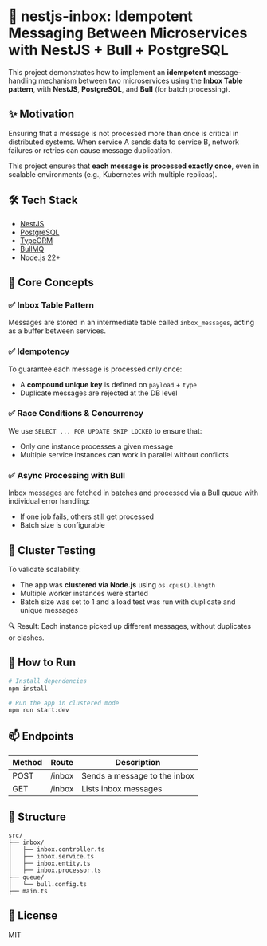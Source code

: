 # 📨 nestjs-inbox: Idempotent Messaging Between Microservices with NestJS + Bull + PostgreSQL

This project demonstrates how to implement an **idempotent** message-handling mechanism between two microservices using the **Inbox Table pattern**, with **NestJS**, **PostgreSQL**, and **Bull** (for batch processing).

## ✨ Motivation

Ensuring that a message is not processed more than once is critical in distributed systems. When service A sends data to service B, network failures or retries can cause message duplication.

This project ensures that **each message is processed exactly once**, even in scalable environments (e.g., Kubernetes with multiple replicas).

## 🛠️ Tech Stack

- [NestJS](https://nestjs.com/)
- [PostgreSQL](https://www.postgresql.org/)
- [TypeORM](https://typeorm.io/)
- [BullMQ](https://docs.bullmq.io/)
- Node.js 22+

## 📌 Core Concepts

### ✅ Inbox Table Pattern

Messages are stored in an intermediate table called `inbox_messages`, acting as a buffer between services.

### ✅ Idempotency

To guarantee each message is processed only once:

- A **compound unique key** is defined on `payload` + `type`
- Duplicate messages are rejected at the DB level

### ✅ Race Conditions & Concurrency

We use `SELECT ... FOR UPDATE SKIP LOCKED` to ensure that:

- Only one instance processes a given message
- Multiple service instances can work in parallel without conflicts

### ✅ Async Processing with Bull

Inbox messages are fetched in batches and processed via a Bull queue with individual error handling:

- If one job fails, others still get processed
- Batch size is configurable

## 🧪 Cluster Testing

To validate scalability:

- The app was **clustered via Node.js** using `os.cpus().length`
- Multiple worker instances were started
- Batch size was set to 1 and a load test was run with duplicate and unique messages

🔍 Result: Each instance picked up different messages, without duplicates or clashes.

## 🚀 How to Run

```bash
# Install dependencies
npm install

# Run the app in clustered mode
npm run start:dev
```

## 📫 Endpoints

| Method | Route  | Description                  |
| ------ | ------ | ---------------------------- |
| POST   | /inbox | Sends a message to the inbox |
| GET    | /inbox | Lists inbox messages         |

## 📂 Structure

```
src/
├── inbox/
│   ├── inbox.controller.ts
│   ├── inbox.service.ts
│   ├── inbox.entity.ts
│   ├── inbox.processor.ts
├── queue/
│   └── bull.config.ts
├── main.ts
```

## 📄 License

MIT

